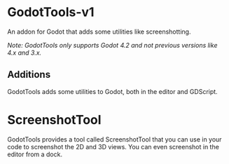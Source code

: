 # GodotTools-v1
An addon for Godot that adds some utilities like screenshotting.

_Note: GodotTools only supports Godot 4.2 and not previous versions like 4.x and 3.x._

## Additions
  GodotTools adds some utilities to Godot, both in the editor and GDScript.

# ScreenshotTool
  GodotTools provides a tool called ScreenshotTool that you can use in your code to screenshot the 2D and 3D views. You can even screenshot in the editor from a dock.

